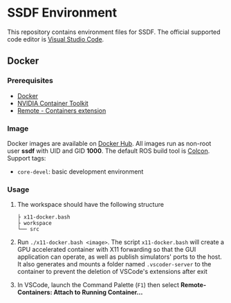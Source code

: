 # SSDF Environment

This repository contains environment files for SSDF. The official supported code editor is [Visual Studio Code](https://code.visualstudio.com/).

## Docker

### Prerequisites

- [Docker](https://docs.docker.com/get-docker/)
- [NVIDIA Container Toolkit](https://docs.nvidia.com/datacenter/cloud-native/container-toolkit/overview.html)
- [Remote - Containers extension](https://marketplace.visualstudio.com/items?itemName=ms-vscode-remote.remote-containers)

### Image

Docker images are available on [Docker Hub](https://hub.docker.com/r/kerry347/ssdf). All images run as non-root user **ssdf** with UID and GID **1000**. The default ROS build tool is [Colcon](https://colcon.readthedocs.io/en/released/user/quick-start.html). Support tags:

- `core-devel`: basic development environment

### Usage

1. The workspace should have the following structure

    ```lang-default
    ├ x11-docker.bash
    ├ workspace
    └── src
    ```

2. Run `./x11-docker.bash <image>`. The script `x11-docker.bash` will create a GPU accelerated container with X11 forwarding so that the GUI application can operate, as well as publish simulators' ports to the host. It also generates and mounts a folder named `.vscoder-server` to the container to prevent the deletion of VSCode's extensions after exit

3. In VSCode, launch the Command Palette (`F1`) then select **Remote-Containers: Attach to Running Container...**
